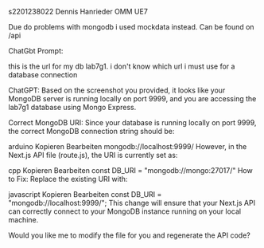 s2201238022 Dennis Hanrieder OMM UE7
  
Due do problems with mongodb i used mockdata instead. Can be found on /api  

ChatGbt Prompt:  

  this is the url for my db lab7g1. i don't know which url i must use for a database connection

ChatGPT:
Based on the screenshot you provided, it looks like your MongoDB server is running locally on port 9999, and you are accessing the lab7g1 database using Mongo Express.

Correct MongoDB URI:
Since your database is running locally on port 9999, the correct MongoDB connection string should be:

arduino
Kopieren
Bearbeiten
mongodb://localhost:9999/
However, in the Next.js API file (route.js), the URI is currently set as:

cpp
Kopieren
Bearbeiten
const DB_URI = "mongodb://mongo:27017/"
How to Fix:
Replace the existing URI with:

javascript
Kopieren
Bearbeiten
const DB_URI = "mongodb://localhost:9999/";
This change will ensure that your Next.js API can correctly connect to your MongoDB instance running on your local machine.

Would you like me to modify the file for you and regenerate the API code?
